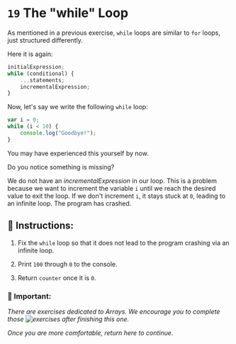 # `19` The "while" Loop

As mentioned in a previous exercise, `while` loops are similar to `for` loops, just structured differently.  

Here it is again:

```js
initialExpression;
while (conditional) {
    ...statements;
    incrementalExpression;
}
```

Now, let's say we write the following `while` loop:

```js
var i = 0;
while (i < 10) {
    console.log("Goodbye!");
}
```
You may have experienced this yourself by now.  

Do you notice something is missing?  

We do not have an *incrementalExpression* in our loop.  This is a problem because we want to increment the variable `i` until we reach the desired value to exit the loop.  If we don't increment `i`, it stays stuck at `0`, leading to an infinite loop.  The program has crashed.

## :pencil: Instructions:

1.  Fix the `while` loop so that it does not lead to the program crashing via an infinite loop.

2.  Print `100` through `0` to the console. 

3. Return `counter` once it is `0`.

### :mag_right: Important:

*There are exercises dedicated to Arrays.  We encourage you to complete those ![exercises](https://gitpod.io/#https://github.com/4GeeksAcademy/javascript-arrays-exercises-tutorial) after finishing this one.* 

*Once you are more comfortable, return here to continue.*

